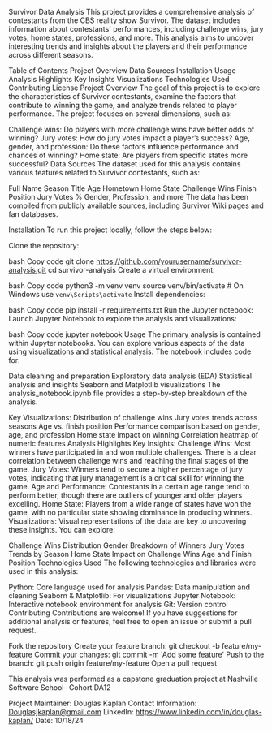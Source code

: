 Survivor Data Analysis
This project provides a comprehensive analysis of contestants from the CBS reality show Survivor. The dataset includes information about contestants' performances, including challenge wins, jury votes, home states, professions, and more. This analysis aims to uncover interesting trends and insights about the players and their performance across different seasons.
  	
Table of Contents 
Project Overview
Data Sources
Installation
Usage
Analysis Highlights
Key Insights
Visualizations
Technologies Used
Contributing
License
Project Overview
The goal of this project is to explore the characteristics of Survivor contestants, examine the factors that contribute to winning the game, and analyze trends related to player performance. The project focuses on several dimensions, such as:

Challenge wins: Do players with more challenge wins have better odds of winning?
Jury votes: How do jury votes impact a player’s success?
Age, gender, and profession: Do these factors influence performance and chances of winning?
Home state: Are players from specific states more successful?
Data Sources
The dataset used for this analysis contains various features related to Survivor contestants, such as:

Full Name
Season Title
Age
Hometown
Home State
Challenge Wins
Finish Position
Jury Votes %
Gender, Profession, and more
The data has been compiled from publicly available sources, including Survivor Wiki pages and fan databases.

Installation
To run this project locally, follow the steps below:

Clone the repository:

bash
Copy code
git clone https://github.com/yourusername/survivor-analysis.git
cd survivor-analysis
Create a virtual environment:

bash
Copy code
python3 -m venv venv
source venv/bin/activate  # On Windows use `venv\Scripts\activate`
Install dependencies:

bash
Copy code
pip install -r requirements.txt
Run the Jupyter notebook: Launch Jupyter Notebook to explore the analysis and visualizations:

bash
Copy code
jupyter notebook
Usage
The primary analysis is contained within Jupyter notebooks. You can explore various aspects of the data using visualizations and statistical analysis. The notebook includes code for:

Data cleaning and preparation
Exploratory data analysis (EDA)
Statistical analysis and insights
Seaborn and Matplotlib visualizations
The analysis_notebook.ipynb file provides a step-by-step breakdown of the analysis.

Key Visualizations:
Distribution of challenge wins
Jury votes trends across seasons
Age vs. finish position
Performance comparison based on gender, age, and profession
Home state impact on winning
Correlation heatmap of numeric features
Analysis Highlights
Key Insights:
Challenge Wins: Most winners have participated in and won multiple challenges. There is a clear correlation between challenge wins and reaching the final stages of the game.
Jury Votes: Winners tend to secure a higher percentage of jury votes, indicating that jury management is a critical skill for winning the game.
Age and Performance: Contestants in a certain age range tend to perform better, though there are outliers of younger and older players excelling.
Home State: Players from a wide range of states have won the game, with no particular state showing dominance in producing winners.
Visualizations:
Visual representations of the data are key to uncovering these insights. You can explore:

Challenge Wins Distribution
Gender Breakdown of Winners
Jury Votes Trends by Season
Home State Impact on Challenge Wins
Age and Finish Position
Technologies Used
The following technologies and libraries were used in this analysis:

Python: Core language used for analysis
Pandas: Data manipulation and cleaning
Seaborn & Matplotlib: For visualizations
Jupyter Notebook: Interactive notebook environment for analysis
Git: Version control
Contributing
Contributions are welcome! If you have suggestions for additional analysis or features, feel free to open an issue or submit a pull request.

Fork the repository
Create your feature branch: git checkout -b feature/my-feature
Commit your changes: git commit -m 'Add some feature'
Push to the branch: git push origin feature/my-feature
Open a pull request

This analysis was performed as a capstone graduation project at Nashville Software School- Cohort DA12

Project Maintainer: Douglas Kaplan
Contact Information: Douglasjkaplan@gmail.com
LinkedIn: https://www.linkedin.com/in/douglas-kaplan/
Date: 10/18/24

